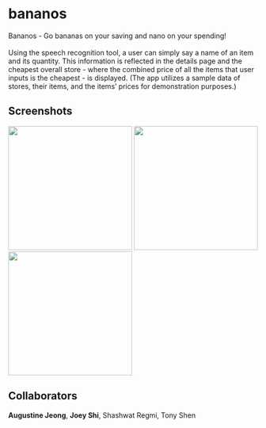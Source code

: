 # bananos
Bananos - Go bananas on your saving and nano on your spending! <br/> <br/>
Using the speech recognition tool, a user can simply say a name of an item and its quantity. This information is reflected in the details page and the cheapest overall store - where the combined price of all the items that user inputs is the cheapest - is displayed. (The app utilizes a sample data of stores, their items, and the items’ prices for demonstration purposes.)


## Screenshots

<div>
<img src="https://user-images.githubusercontent.com/14143525/80857175-dd5f7580-8c04-11ea-87b7-e43781587353.png" width="250">
<img src="https://user-images.githubusercontent.com/14143525/80857177-df293900-8c04-11ea-90f2-3ce3d213de9e.png" width="250">
<img src="https://user-images.githubusercontent.com/14143525/80857178-e05a6600-8c04-11ea-8229-c8ba9de93fb4.png" width="250">



## Collaborators
**Augustine Jeong**, **Joey Shi**, Shashwat Regmi, Tony Shen
